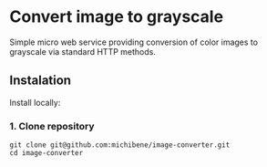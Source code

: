 # Convert image to grayscale

Simple micro web service providing conversion of color images to grayscale via standard HTTP methods.

## Instalation

Install locally:

### 1. Clone repository

```
git clone git@github.com:michibene/image-converter.git
cd image-converter
```
